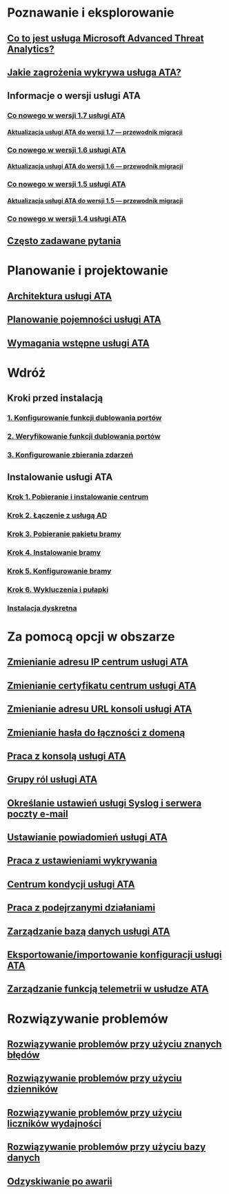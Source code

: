 # Poznawanie i eksplorowanie
## [Co to jest usługa Microsoft Advanced Threat Analytics?](/advanced-threat-analytics/understand-explore/what-is-ata)
## [Jakie zagrożenia wykrywa usługa ATA?](/advanced-threat-analytics/understand-explore/ata-threats)
## Informacje o wersji usługi ATA
### [Co nowego w wersji 1.7 usługi ATA](/advanced-threat-analytics/understand-explore/whats-new-version-1.7)
#### [Aktualizacja usługi ATA do wersji 1.7 — przewodnik migracji](/advanced-threat-analytics/understand-explore/ata-update-1.7-migration-guide)
### [Co nowego w wersji 1.6 usługi ATA](/advanced-threat-analytics/understand-explore/whats-new-version-1.6)
#### [Aktualizacja usługi ATA do wersji 1.6 — przewodnik migracji](/advanced-threat-analytics/understand-explore/ata-update-1.6-migration-guide)
### [Co nowego w wersji 1.5 usługi ATA](/advanced-threat-analytics/understand-explore/whats-new-version-1.5)
#### [Aktualizacja usługi ATA do wersji 1.5 — przewodnik migracji](/advanced-threat-analytics/understand-explore/ata-update-1.5-migration-guide)
### [Co nowego w wersji 1.4 usługi ATA](/advanced-threat-analytics/understand-explore/whats-new-version-1.4)
## [Często zadawane pytania](/advanced-threat-analytics/understand-explore/ata-technical-faq)
# Planowanie i projektowanie
## [Architektura usługi ATA](/advanced-threat-analytics/plan-design/ata-architecture)
## [Planowanie pojemności usługi ATA](/advanced-threat-analytics/plan-design/ata-capacity-planning)
## [Wymagania wstępne usługi ATA](/advanced-threat-analytics/plan-design/ata-prerequisites)
# Wdróż
## Kroki przed instalacją
### [1. Konfigurowanie funkcji dublowania portów](configure-port-mirroring.md)
### [2. Weryfikowanie funkcji dublowania portów](validate-port-mirroring.md)
### [3. Konfigurowanie zbierania zdarzeń](configure-event-collection.md)
## Instalowanie usługi ATA
### [Krok 1. Pobieranie i instalowanie centrum](install-ata-step1.md)
### [Krok 2. Łączenie z usługą AD](install-ata-step2.md)
### [Krok 3. Pobieranie pakietu bramy](install-ata-step3.md)
### [Krok 4. Instalowanie bramy](install-ata-step4.md)
### [Krok 5. Konfigurowanie bramy](install-ata-step5.md)
### [Krok 6. Wykluczenia i pułapki](install-ata-step6.md)
### [Instalacja dyskretna](ata-silent-installation.md)
# Za pomocą opcji w obszarze
## [Zmienianie adresu IP centrum usługi ATA](modifying-ata-config-centerip.md)
## [Zmienianie certyfikatu centrum usługi ATA](modifying-ata-config-centercert.md)
## [Zmienianie adresu URL konsoli usługi ATA](modifying-ata-config-consoleurl.md)
## [Zmienianie hasła do łączności z domeną](modifying-ata-config-dcpassword.md)
## [Praca z konsolą usługi ATA](working-with-ata-console.md)
## [Grupy ról usługi ATA](ata-role-groups.md)
## [Określanie ustawień usługi Syslog i serwera poczty e-mail](setting-syslog-email-server-settings.md)
## [Ustawianie powiadomień usługi ATA](setting-ata-alerts.md)
## [Praca z ustawieniami wykrywania](working-with-detection-settings.md)
## [Centrum kondycji usługi ATA](ata-health-center.md)
## [Praca z podejrzanymi działaniami](working-with-suspicious-activities.md)
## [Zarządzanie bazą danych usługi ATA](ata-database-management.md)
## [Eksportowanie/importowanie konfiguracji usługi ATA](ata-configuration-file.md)
## [Zarządzanie funkcją telemetrii w usłudze ATA](manage-telemetry-settings.md)
# Rozwiązywanie problemów
## [Rozwiązywanie problemów przy użyciu znanych błędów](/advanced-threat-analytics/troubleshoot/troubleshooting-ata-known-errors)
## [Rozwiązywanie problemów przy użyciu dzienników](/advanced-threat-analytics/troubleshoot/troubleshooting-ata-using-logs)
## [Rozwiązywanie problemów przy użyciu liczników wydajności](/advanced-threat-analytics/troubleshoot/troubleshooting-ata-using-perf-counters)
## [Rozwiązywanie problemów przy użyciu bazy danych](/advanced-threat-analytics/troubleshoot/troubleshooting-ata-using-ata-database)
## [Odzyskiwanie po awarii](/advanced-threat-analytics/troubleshoot/disaster-recovery)

<!--HONumber=Feb17_HO4-->


